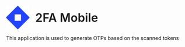 <div style="display: flex; align-items: center; margin-bottom: 16px;">
  <img
    src="./assets/images/icon.png"
    style="height: 64px; width: 64px;"
  />
  <span style="font-size: 32px; font-weight: 600; margin-left: 16px;">
    2FA Mobile
  </span>
</div>

This application is used to generate OTPs based on the scanned tokens
